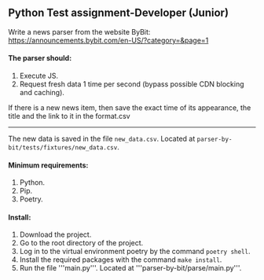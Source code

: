 ## Python Test assignment-Developer (Junior)   

Write a news parser from the website ByBit:   
https://announcements.bybit.com/en-US/?category=&page=1   

#### The parser should:   
1. Execute JS.   
2. Request fresh data 1 time per second (bypass possible CDN blocking and caching).   

If there is a new news item, then save the exact time of its appearance, the title and the link to it in the format.csv
<hr>

The new data is saved in the file ```new_data.csv```. Located at ```parser-by-bit/tests/fixtures/new_data.csv```.

#### Minimum requirements:   
1. Python.
2. Pip.
3. Poetry.

#### Install:
1. Download the project.
2. Go to the root directory of the project.
3. Log in to the virtual environment poetry by the command ```poetry shell```.
4. Install the required packages with the command ```make install```.
5. Run the file '''main.py'''.  Located at '''parser-by-bit/parse/main.py'''.
